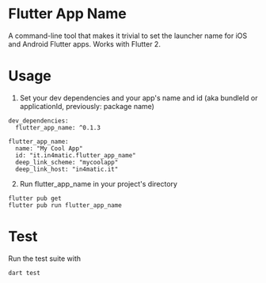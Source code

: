 # Flutter App Name 

A command-line tool that makes it trivial to set the launcher name for iOS and Android Flutter apps. Works with Flutter 2.

# Usage

1. Set your dev dependencies and your app's name and id (aka bundleId or applicationId, previously: package name)

```
dev_dependencies:
  flutter_app_name: ^0.1.3

flutter_app_name:
  name: "My Cool App"
  id: "it.in4matic.flutter_app_name"
  deep_link_scheme: "mycoolapp"
  deep_link_host: "in4matic.it"
```

2. Run flutter_app_name in your project's directory

```
flutter pub get
flutter pub run flutter_app_name
```

# Test

Run the test suite with

`dart test`
